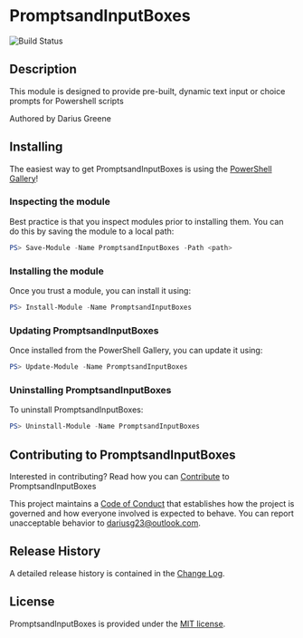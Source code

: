 # PromptsandInputBoxes

![Build Status](https://build.status.url.here)

## Description

This module is designed to provide pre-built, dynamic text input or choice prompts for Powershell scripts

Authored by Darius Greene

## Installing

The easiest way to get PromptsandInputBoxes is using the [PowerShell Gallery](https://powershellgallery.com/packages/PromptsandInputBoxes/)!

### Inspecting the module

Best practice is that you inspect modules prior to installing them. You can do this by saving the module to a local path:

``` PowerShell
PS> Save-Module -Name PromptsandInputBoxes -Path <path>
```

### Installing the module

Once you trust a module, you can install it using:

``` PowerShell
PS> Install-Module -Name PromptsandInputBoxes
```

### Updating PromptsandInputBoxes

Once installed from the PowerShell Gallery, you can update it using:

``` PowerShell
PS> Update-Module -Name PromptsandInputBoxes
```

### Uninstalling PromptsandInputBoxes

To uninstall PromptsandInputBoxes:

``` PowerShell
PS> Uninstall-Module -Name PromptsandInputBoxes
```

## Contributing to PromptsandInputBoxes

Interested in contributing? Read how you can [Contribute](contributing.md) to PromptsandInputBoxes

This project maintains a [Code of Conduct](code-of-conduct.md) that establishes how the project is governed and how everyone involved is expected to behave. You can report unacceptable behavior to [dariusg23@outlook.com](mailto:dariusg23@outlook.com).

## Release History

A detailed release history is contained in the [Change Log](CHANGELOG.md).

## License

PromptsandInputBoxes is provided under the [MIT license](LICENSE.md).
